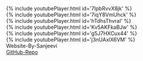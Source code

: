 {% include youtubePlayer.html id='7IpbRvvX8jk' %}<br>{% include youtubePlayer.html id='7iqY8VmUhck' %}<br>{% include youtubePlayer.html id='hTdhsThvraI' %}<br>{% include youtubePlayer.html id='Kv5AKFkaBJw' %}<br>{% include youtubePlayer.html id='g5J7HXCux44' %}<br>{% include youtubePlayer.html id='j3nUAxlX6VM' %}<br>Website-By-Sanjeevi <br> <a href='https://github.com/SSanjeevi/videos'>GitHub-Repo</a>